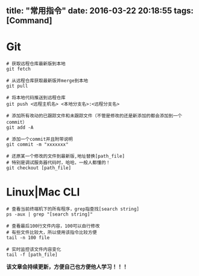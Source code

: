 title: "常用指令"
date: 2016-03-22 20:18:55
tags: [Command]
---
# Git
```
# 获取远程仓库最新版到本地
git fetch

# 从远程仓库获取最新版并merge到本地
git pull

# 将本地代码推送到远程仓库
git push <远程主机名> <本地分支名>:<远程分支名>

# 添加所有改动的已跟踪文件和未跟踪文件（不管是修改的还是新添加的都会添加到一个commit）
git add -A

# 添加一个commit并且附带说明
git commit -m "xxxxxxx"

# 还原某一个修改的文件到最新版,地址替换[path_file]
# 特别是调试服务器代码时，哈哈，一般人都懂的！
git checkout [path_file]
```

<!--more--> 

# Linux|Mac CLI
```
# 查看当前终端机下的所有程序，grep指查找[search string]
ps -aux | grep "[search string]"

# 查看最后100行文件内容，100可以自行修改
# 有些文件比较大，所以使用该指令比较方便
tail -n 100 file

# 实时监控该文件内容变化
tail -f [path_file]
```

**该文章会持续更新，方便自己也方便他人学习！！！**